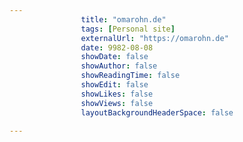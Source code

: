 ---
                title: "omarohn.de"
                tags: [Personal site]
                externalUrl: "https://omarohn.de"
                date: 9982-08-08
                showDate: false
                showAuthor: false
                showReadingTime: false
                showEdit: false
                showLikes: false
                showViews: false
                layoutBackgroundHeaderSpace: false
                ---
